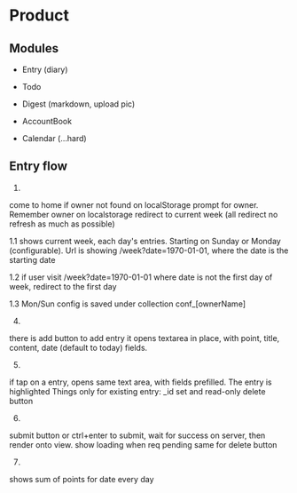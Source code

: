 # Product

## Modules

- Entry (diary)

- Todo

- Digest (markdown, upload pic)

- AccountBook

- Calendar (...hard)

## Entry flow

1.
come to home
if owner not found on localStorage
  prompt for owner. Remember owner on localstorage
redirect to current week (all redirect no refresh as much as possible)

1.1
shows current week, each day's entries.
Starting on Sunday or Monday (configurable). Url is showing /week?date=1970-01-01, where the date is the starting date

1.2
if user visit /week?date=1970-01-01 where date is not the first day of week, redirect to the first day

1.3
Mon/Sun config is saved under collection conf_[ownerName]

4.
there is add button to add entry
it opens textarea in place, with point, title, content, date (default to today) fields.

5.
if tap on a entry, opens same text area, with fields prefilled. The entry is highlighted
Things only for existing entry:
_id set and read-only
delete button

6.
submit button or ctrl+enter to submit, wait for success on server, then render onto view. show loading when req pending
same for delete button

7.
shows sum of points for date every day
